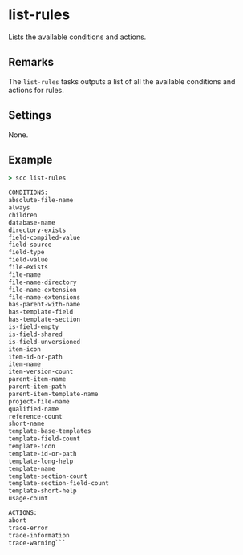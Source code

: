 list-rules
===============
Lists the available conditions and actions.

Remarks
-------
The `list-rules` tasks outputs a list of all the available conditions and actions for rules.

Settings
--------
None.

Example
-------
```cmd
> scc list-rules

CONDITIONS:
absolute-file-name
always
children
database-name
directory-exists
field-compiled-value
field-source
field-type
field-value
file-exists
file-name
file-name-directory
file-name-extension
file-name-extensions
has-parent-with-name
has-template-field
has-template-section
is-field-empty
is-field-shared
is-field-unversioned
item-icon
item-id-or-path
item-name
item-version-count
parent-item-name
parent-item-path
parent-item-template-name
project-file-name
qualified-name
reference-count
short-name
template-base-templates
template-field-count
template-icon
template-id-or-path
template-long-help
template-name
template-section-count
template-section-field-count
template-short-help
usage-count

ACTIONS:
abort
trace-error
trace-information
trace-warning```

